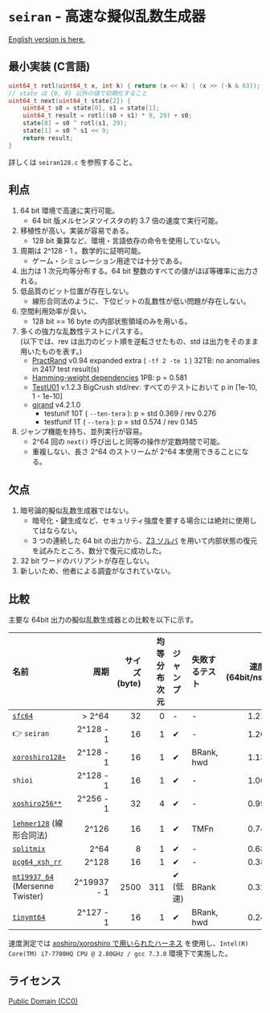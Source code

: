 # `seiran` - 高速な擬似乱数生成器

[English version is here.](README.md)

## 最小実装 (C言語)

```c
uint64_t rotl(uint64_t x, int k) { return (x << k) | (x >> (-k & 63)); }
// state は {0, 0} 以外の値で初期化すること
uint64_t next(uint64_t state[2]) {
	uint64_t s0 = state[0], s1 = state[1];
	uint64_t result = rotl((s0 + s1) * 9, 29) + s0;
	state[0] = s0 ^ rotl(s1, 29);
	state[1] = s0 ^ s1 << 9;
	return result;
}
```

詳しくは `seiran128.c` を参照すること。

## 利点

1. 64 bit 環境で高速に実行可能。
	* 64 bit 版メルセンヌツイスタの約 3.7 倍の速度で実行可能。
1. 移植性が高い。実装が容易である。
	* 128 bit 乗算など、環境・言語依存の命令を使用していない。
1. 周期は 2^128 - 1 。数学的に証明可能。
	* ゲーム・シミュレーション用途では十分である。
1. 出力は 1 次元均等分布する。64 bit 整数のすべての値がほぼ等確率に出力される。
1. 低品質のビット位置が存在しない。
	* 線形合同法のように、下位ビットの乱数性が低い問題が存在しない。
1. 空間利用効率が良い。
	* 128 bit == 16 byte の内部状態領域のみを用いる。
1. 多くの強力な乱数性テストにパスする。  
	(以下では、rev は出力のビット順を逆転させたもの、std は出力をそのまま用いたものを表す。)
	* [PractRand](http://pracrand.sourceforge.net/) v0.94 expanded extra ( `-tf 2 -te 1` ) 32TB: no anomalies in 2417 test result(s)
	* [Hamming-weight dependencies](http://prng.di.unimi.it/hwd.php) 1PB: p = 0.581
	* [TestU01](http://simul.iro.umontreal.ca/testu01/tu01.html) v.1.2.3 BigCrush std/rev: すべてのテストにおいて p in [1e-10, 1 - 1e-10]
	* [gjrand](http://gjrand.sourceforge.net/) v4.2.1.0
		* testunif 10T ( `--ten-tera` ): p = std 0.369 / rev 0.276
		* testfunif 1T ( `--tera` ): p = std 0.574 / rev 0.145
1. ジャンプ機能を持ち、並列実行が容易。
	* 2^64 回の `next()` 呼び出しと同等の操作が定数時間で可能。
	* 重複しない、長さ 2^64 のストリームが 2^64 本使用できることになる。

## 欠点

1. 暗号論的擬似乱数生成器ではない。
	* 暗号化・鍵生成など、セキュリティ強度を要する場合には絶対に使用してはならない。
	* 3 つの連続した 64 bit の出力から、[Z3 ソルバ](https://github.com/Z3Prover/z3) を用いて内部状態の復元を試みたところ、数分で復元に成功した。
1. 32 bit ワードのバリアントが存在しない。
1. 新しいため、他者による調査がなされていない。

## 比較

主要な 64bit 出力の擬似乱数生成器との比較を以下に示す。

|名前|周期|サイズ(byte)|均等分布次元|ジャンプ|失敗するテスト|速度(64bit/ns)|
|:---|---:|---:|---:|:---|:---|---:|
|[`sfc64`](http://pracrand.sourceforge.net/)|> 2^64|32|0|-|-|1.21|
|👉 `seiran`|2^128 - 1|16|1|✔|-|1.20|
|[`xoroshiro128+`](http://xoshiro.di.unimi.it/xoroshiro128plus.c)|2^128 - 1|16|1|✔|BRank, hwd|1.13|
|`shioi`|2^128 - 1|16|1|✔|-|1.00|
|[`xoshiro256**`](http://xoshiro.di.unimi.it/xoshiro256starstar.c)|2^256 - 1|32|4|✔|-|0.99|
|[`lehmer128`](https://web.archive.org/web/20180609040734/http://xoshiro.di.unimi.it/lehmer128.c) (線形合同法)|2^126|16|1|✔|TMFn|0.74|
|[`splitmix`](http://xoshiro.di.unimi.it/splitmix64.c)|2^64|8|1|✔|-|0.68|
|[`pcg64_xsh_rr`](http://www.pcg-random.org/)|2^128|16|1|✔|-|0.38|
|[`mt19937_64`](http://www.math.sci.hiroshima-u.ac.jp/~m-mat/MT/VERSIONS/C-LANG/mt19937-64.c) (Mersenne Twister)|2^19937 - 1|2500|311|✔ (低速)|BRank|0.32|
|[`tinymt64`](http://www.math.sci.hiroshima-u.ac.jp/~m-mat/MT/TINYMT/index-jp.html)|2^127 - 1|16|1|✔|BRank, hwd|0.24|

速度測定では [xoshiro/xoroshiro で用いられたハーネス](http://xoshiro.di.unimi.it/harness.c) を使用し、`Intel(R) Core(TM) i7-7700HQ CPU @ 2.80GHz / gcc 7.3.0` 環境下で実施した。

## ライセンス
[Public Domain (CC0)](https://creativecommons.org/publicdomain/zero/1.0/)
